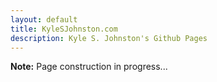 ```yaml
---
layout: default
title: KyleSJohnston.com
description: Kyle S. Johnston's Github Pages
---
```


**Note:** Page construction in progress...
